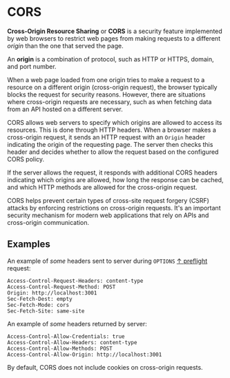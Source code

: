 # CORS

**Cross-Origin Resource Sharing** or **CORS** is a security feature implemented by web browsers to restrict web pages from making requests to a different *origin* than the one that served the page.

An **origin** is a combination of protocol, such as HTTP or HTTPS, domain, and port number.

When a web page loaded from one origin tries to make a request to a resource on a different origin (cross-origin request), the browser typically blocks the request for security reasons. However, there are situations where cross-origin requests are necessary, such as when fetching data from an API hosted on a different server.

CORS allows web servers to specify which origins are allowed to access its resources. This is done through HTTP headers. When a browser makes a cross-origin request, it sends an HTTP request with an `Origin` header indicating the origin of the requesting page. The server then checks this header and decides whether to allow the request based on the configured CORS policy.

If the server allows the request, it responds with additional CORS headers indicating which origins are allowed, how long the response can be cached, and which HTTP methods are allowed for the cross-origin request.

CORS helps prevent certain types of cross-site request forgery (CSRF) attacks by enforcing restrictions on cross-origin requests. It's an important security mechanism for modern web applications that rely on APIs and cross-origin communication.

## Examples

An example of *some* headers sent to server during `OPTIONS` [↑ preflight](https://developer.mozilla.org/en-US/docs/Glossary/Preflight_request) request:

```text
Access-Control-Request-Headers: content-type
Access-Control-Request-Method: POST
Origin: http://localhost:3001
Sec-Fetch-Dest: empty
Sec-Fetch-Mode: cors
Sec-Fetch-Site: same-site
```

An example of *some* headers returned by server:

```console
Access-Control-Allow-Credentials: true
Access-Control-Allow-Headers: content-type
Access-Control-Allow-Methods: POST
Access-Control-Allow-Origin: http://localhost:3001
```

By default, CORS does not include cookies on cross-origin requests.